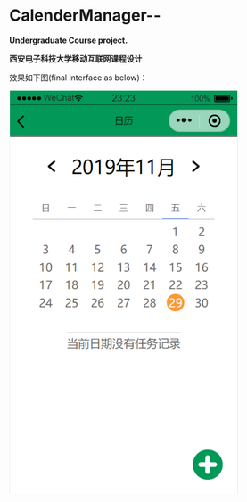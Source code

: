 # CalenderManager--

__Undergraduate Course project.__


__西安电子科技大学移动互联网课程设计__

效果如下图(final interface as below)：

![avatar](/main.png)
